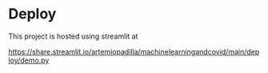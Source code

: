 # Deploy

This project is hosted using streamlit at 

https://share.streamlit.io/artemiopadilla/machinelearningandcovid/main/deploy/demo.py